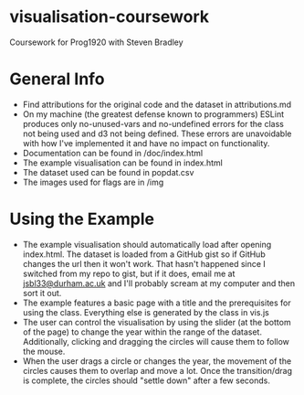 # visualisation-coursework
Coursework for Prog1920 with Steven Bradley

# General Info

* Find attributions for the original code and the dataset in attributions.md
* On my machine (the greatest defense known to programmers) ESLint produces only no-unused-vars and no-undefined errors for the class not being used and d3 not being defined. These errors are unavoidable with how I've implemented it and have no impact on functionality.
* Documentation can be found in /doc/index.html
* The example visualisation can be found in index.html
* The dataset used can be found in popdat.csv
* The images used for flags are in /img

# Using the Example

* The example visualisation should automatically load after opening index.html. The dataset is loaded from a GitHub gist so if GitHub changes the url then it won't work. That hasn't happened since I switched from my repo to gist, but if it does, email me at jsbl33@durham.ac.uk and I'll probably scream at my computer and then sort it out.
* The example features a basic page with a title and the prerequisites for using the class. Everything else is generated by the class in vis.js
* The user can control the visualisation by using the slider (at the bottom of the page) to change the year within the range of the dataset. Additionally, clicking and dragging the circles will cause them to follow the mouse.
* When the user drags a circle or changes the year, the movement of the circles causes them to overlap and move a lot. Once the transition/drag is complete, the circles should "settle down" after a few seconds.
